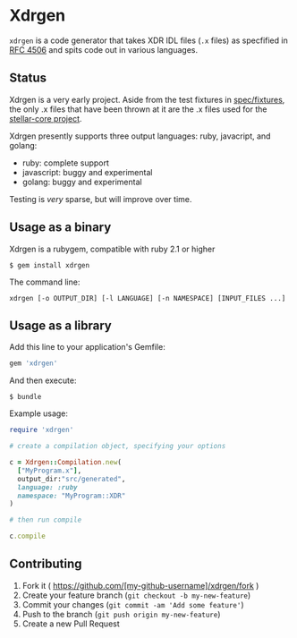 # Xdrgen

`xdrgen` is a code generator that takes XDR IDL files (`.x` files) as specfified 
in [RFC 4506](http://tools.ietf.org/html/rfc4506.html) and spits code out in 
various languages.

## Status

Xdrgen is a very early project.  Aside from the test fixtures in 
[spec/fixtures](spec/fixtures), the only .x files that have been thrown at it
are the .x files used for the 
[stellar-core project](https://github.com/stellar/stellar-core).

Xdrgen presently supports three output languages:  ruby, javacript, and golang:

- ruby: complete support
- javascript: buggy and experimental
- golang: buggy and experimental

Testing is _very_ sparse, but will improve over time.

## Usage as a binary

Xdrgen is a rubygem, compatible with ruby 2.1 or higher

    $ gem install xdrgen

The command line:

`xdrgen [-o OUTPUT_DIR] [-l LANGUAGE] [-n NAMESPACE] [INPUT_FILES ...]`

## Usage as a library

Add this line to your application's Gemfile:

```ruby
gem 'xdrgen'
```

And then execute:

    $ bundle

Example usage:

```ruby
require 'xdrgen'

# create a compilation object, specifying your options

c = Xdrgen::Compilation.new(
  ["MyProgram.x"], 
  output_dir:"src/generated",
  language: :ruby
  namespace: "MyProgram::XDR"
)

# then run compile

c.compile

```

## Contributing

1. Fork it ( https://github.com/[my-github-username]/xdrgen/fork )
2. Create your feature branch (`git checkout -b my-new-feature`)
3. Commit your changes (`git commit -am 'Add some feature'`)
4. Push to the branch (`git push origin my-new-feature`)
5. Create a new Pull Request
